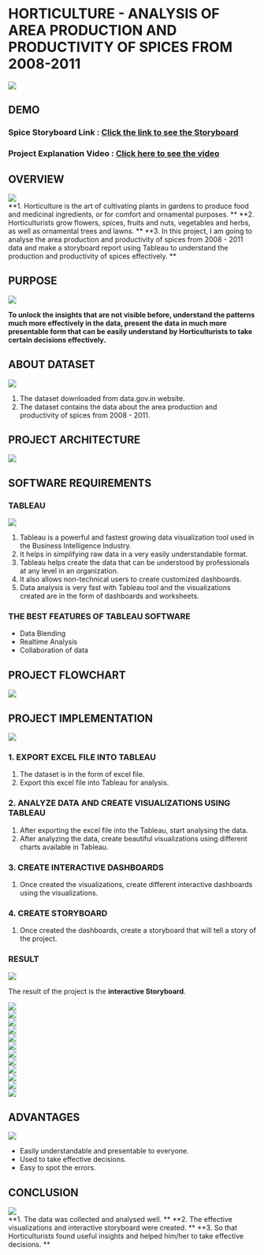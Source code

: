 # HORTICULTURE - ANALYSIS OF AREA PRODUCTION AND PRODUCTIVITY OF SPICES FROM 2008-2011
<img src="https://github.com/surendhar-code/Analysis-of-Crop-Production/blob/main/Analysis%20of%20Spices%20Production%20Storyboard/Screenshots/Screenshot%20(799).png"> <br>
## DEMO
### Spice Storyboard Link : [Click the link to see the Storyboard](https://public.tableau.com/shared/Z2BBCKD7H?:display_count=y&:origin=viz_share_link)
### Project Explanation Video : [Click here to see the video](https://youtu.be/bi9iJYxqblE)
## OVERVIEW
<img src="https://iti.directory/sites/iti.directory/files/ITI-trade-Horticulture.jpg" /> <br>
**1. Horticulture is the art of cultivating plants in gardens to produce food and 
medicinal ingredients, or for comfort and ornamental purposes. **
**2. Horticulturists grow flowers, spices, fruits and nuts, vegetables and herbs, as well as ornamental trees and lawns. **
**3. In this project, I am going to analyse the area production and productivity of spices from 2008 - 2011 data and make a storyboard report using Tableau to understand the production and productivity of spices effectively. **
## PURPOSE
<img src="https://objectiveit.com/wp-content/uploads/2018/12/unlock-data-insights.png" /> <br>

**To unlock the insights that are not visible before, understand the patterns much 
more effectively in the data, present the data in much more presentable form that can be easily 
understand by Horticulturists to take certain decisions effectively.**
## ABOUT DATASET
<img src="https://s3.amazonaws.com/di-newsletter/images/mobile/dd/11.png" data-align="center"/> <br>
1. The dataset downloaded from data.gov.in website. 
2. The dataset contains the data about the area production and productivity of spices from 2008 - 2011. 
## PROJECT ARCHITECTURE
<img src="https://github.com/surendhar-code/Analysis-of-Crop-Production/blob/main/Analysis%20of%20Spices%20Production%20Storyboard/Project%20Report/PROJECT%20ARCHITECTURE.jpg" /> <br>
## SOFTWARE REQUIREMENTS
### TABLEAU
<img src="https://datavizblog.files.wordpress.com/2018/12/tableau-logo.jpg" /> <br>
1. Tableau is a powerful and fastest growing data visualization tool used in the Business Intelligence Industry. 
2. It helps in simplifying raw data in a very easily understandable format. 
3. Tableau helps create the data that can be understood by professionals at any level in an organization. 
4. It also allows non-technical users to create customized dashboards. 
5. Data analysis is very fast with Tableau tool and the visualizations created are in the form of 
dashboards and worksheets. 
### THE BEST FEATURES OF TABLEAU SOFTWARE
* Data Blending
* Realtime Analysis
* Collaboration of data
## PROJECT FLOWCHART
<img src="https://github.com/surendhar-code/Analysis-of-Crop-Production/blob/main/Analysis%20of%20Spices%20Production%20Storyboard/Project%20Report/FLOWCHART.jpg" /> <br>
## PROJECT IMPLEMENTATION
<img src="https://mutelcor.com/wp-content/uploads/2017/11/implementation-1024x400.jpg" /> <br>
### 1. EXPORT EXCEL FILE INTO TABLEAU
1. The dataset is in the form of excel file.
2. Export this excel file into Tableau for analysis.
### 2. ANALYZE DATA AND CREATE VISUALIZATIONS USING TABLEAU
1. After exporting the excel file into the Tableau, start analysing the data.
2. After analyzing the data, create beautiful visualizations using different charts available in Tableau.
### 3. CREATE INTERACTIVE DASHBOARDS
1. Once created the visualizations, create different interactive dashboards using the visualizations.
### 4. CREATE STORYBOARD
1. Once created the dashboards, create a storyboard that will tell a story of the project.
### RESULT
<img src="https://cdn.dnaindia.com/sites/default/files/styles/full/public/2021/05/21/975155-910427-exam-results.jpg" /> <br>

The result of the project is the **interactive Storyboard**.

<img src="https://github.com/smartinternz02/SPS-10544-Horticulture/blob/main/Analysis%20of%20Spices%20Production%20Storyboard/Screenshots/Screenshot%20(799).png" /> <br>
<img src="https://github.com/smartinternz02/SPS-10544-Horticulture/blob/main/Analysis%20of%20Spices%20Production%20Storyboard/Screenshots/Screenshot%20(800).png" /> <br>
<img src="https://github.com/smartinternz02/SPS-10544-Horticulture/blob/main/Analysis%20of%20Spices%20Production%20Storyboard/Screenshots/Screenshot%20(801).png" /> <br>
<img src="https://github.com/smartinternz02/SPS-10544-Horticulture/blob/main/Analysis%20of%20Spices%20Production%20Storyboard/Screenshots/Screenshot%20(802).png" /> <br>
<img src="https://github.com/smartinternz02/SPS-10544-Horticulture/blob/main/Analysis%20of%20Spices%20Production%20Storyboard/Screenshots/Screenshot%20(803).png" /> <br>
<img src="https://github.com/smartinternz02/SPS-10544-Horticulture/blob/main/Analysis%20of%20Spices%20Production%20Storyboard/Screenshots/Screenshot%20(804).png" /> <br>
<img src="https://github.com/smartinternz02/SPS-10544-Horticulture/blob/main/Analysis%20of%20Spices%20Production%20Storyboard/Screenshots/Screenshot%20(805).png" /> <br>
<img src="https://github.com/smartinternz02/SPS-10544-Horticulture/blob/main/Analysis%20of%20Spices%20Production%20Storyboard/Screenshots/Screenshot%20(806).png" /> <br>
<img src="https://github.com/smartinternz02/SPS-10544-Horticulture/blob/main/Analysis%20of%20Spices%20Production%20Storyboard/Screenshots/Screenshot%20(807).png" /> <br>
<img src="https://github.com/smartinternz02/SPS-10544-Horticulture/blob/main/Analysis%20of%20Spices%20Production%20Storyboard/Screenshots/Screenshot%20(808).png" /> <br>
<img src="https://github.com/smartinternz02/SPS-10544-Horticulture/blob/main/Analysis%20of%20Spices%20Production%20Storyboard/Screenshots/Screenshot%20(809).png" /> <br>
<img src="https://github.com/smartinternz02/SPS-10544-Horticulture/blob/main/Analysis%20of%20Spices%20Production%20Storyboard/Screenshots/Screenshot%20(810).png" /> <br>
## ADVANTAGES
<img src="https://www.tencom.com/hubfs/what%20are%20the%20advantages%20of%20frps-1.jpeg" /> <br>
* Easily understandable and presentable to everyone. 
* Used to take effective decisions. 
* Easy to spot the errors. 
## CONCLUSION
<img src="https://cdn.pixabay.com/photo/2020/12/25/10/18/conclusion-5859031_1280.jpg" /> <br>
**1. The data was collected and analysed well. **
**2. The effective visualizations and interactive storyboard were created. **
**3. So that Horticulturists found useful insights and helped him/her to take effective decisions. **
